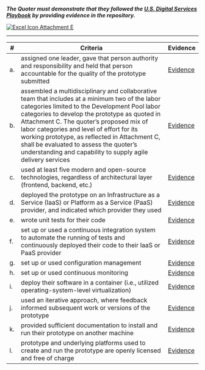 ***The Quoter must demonstrate that they followed the [U.S. Digital Services Playbook](https://playbook.cio.gov) by providing evidence in the repository.***

[![Excel Icon](https://az2703.vo.msecnd.net/cdn/Content/icon_modifier_excel.png?v=1.0.5592.14655) Attachment E](https://github.com/philarmour/staged-content/blob/master/Evidence/Attachment%20E%20Approach%20Criteria%20Evidence_ITG.xlsx)

___

| # | Criteria | Evidence |
|---|---|---|
| a. | assigned one leader, gave that person authority and responsibility and held that person accountable for the quality of the prototype submitted | [Evidence](https://github.com/philarmour/staged-content/tree/master/Evidence/a) |
| b. | assembled a multidisciplinary and collaborative team that includes at a minimum two of the labor categories limited to the Development Pool labor categories to develop the prototype as quoted in Attachment C. The quoter’s proposed mix of labor categories and level of effort for its working prototype, as reflected in Attachment C, shall be evaluated to assess the quoter’s understanding and capability to supply agile delivery services | [Evidence](https://github.com/philarmour/staged-content/tree/master/Evidence/b) |
| c. | used at least five modern and open-source technologies, regardless of architectural layer (frontend, backend, etc.) | [Evidence](https://github.com/philarmour/staged-content/tree/master/Evidence/c) |
| d. | deployed the prototype on an Infrastructure as a Service (IaaS) or Platform as a Service (PaaS) provider, and indicated which provider they used | [Evidence](https://github.com/philarmour/staged-content/tree/master/Evidence/d) |
| e. | wrote unit tests for their code | [Evidence](https://github.com/philarmour/staged-content/blob/master/Evidence/e) |
| f. | set up or used a continuous integration system to automate the running of tests and continuously deployed their code to their IaaS or PaaS provider | [Evidence](https://github.com/philarmour/staged-content/blob/master/Evidence/f) |
| g. | set up or used configuration management | [Evidence](https://github.com/philarmour/staged-content/blob/master/Evidence/g) |
| h. | set up or used continuous monitoring | [Evidence](https://github.com/philarmour/staged-content/blob/master/Evidence/h) |
| i. | deploy their software in a container (i.e., utilized operating-system-level virtualization) | [Evidence](https://github.com/philarmour/staged-content/blob/master/Evidence/i) |
| j. | used an iterative approach, where feedback informed subsequent work or versions of the prototype | [Evidence](https://github.com/philarmour/staged-content/blob/master/Evidence/j) |
| k. | provided sufficient documentation to install and run their prototype on another machine | [Evidence](https://github.com/philarmour/staged-content/blob/master/Evidence/k) |
| l. | prototype and underlying platforms used to create and run the prototype are openly licensed and free of charge | [Evidence](https://github.com/philarmour/staged-content/blob/master/Evidence/l) |